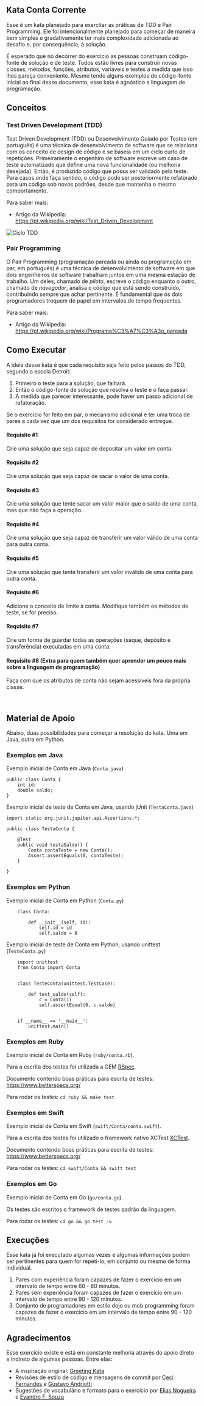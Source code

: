 ## Kata Conta Corrente
Esse é um kata planejado para exercitar as práticas de TDD e Pair Programming. Ele foi intencionalmente planejado para começar de maneira bem simples e gradativamente ter mais complexidade adicionada ao desafio e, por consequência, à solução. 

É esperado que no decorrer do exercício as pessoas construam código-fonte de solução e de teste. Todos estão livres para construir novas classes, métodos, funções, atributos, variáveis e testes a medida que isso lhes pareça conveniente. Mesmo tendo alguns exemplos de código-fonte inicial ao final desse documento, esse kata é agnóstico a linguagem de programação. 

## Conceitos
### Test Driven Development (TDD)
Test Driven Development (TDD) ou Desenvolvimento Guiado por Testes (em português) é uma técnica de desenvolvimento de software que se relaciona com os conceito de design de código e se baseia em um ciclo curto de repetições. Primeiramente o engenhiro de software escreve um caso de teste automatizado que define uma nova funcionalidade (ou melhoria desejada). Então, é produzido código que possa ser validado pelo teste. Para casos onde faça sentido, o código pode ser posteriormente refatorado para um código sob novos padrões, desde que mantenha o mesmo comportamento.

Para saber mais:
* Artigo da Wikipedia: https://pt.wikipedia.org/wiki/Test_Driven_Development

<img alt="Ciclo TDD" src="docs/ciclo_tdd.jpg">

### Pair Programming
O Pair Programming (programação pareada ou ainda ou programação em par, em português) é uma técnica de desenvolvimento de software em que dois engenheiros de software trabalham juntos em uma mesma estação de trabalho. Um deles, chamado de *piloto*, escreve o código enquanto o outro, chamado de *navegador*, analisa o código que está sendo construído, contribuindo sempre que achar pertinente. É fundamental que os dois programadores troquem de papel em intervalos de tempo frequentes.

Para saber mais:
* Artigo da Wikipedia: https://pt.wikipedia.org/wiki/Programa%C3%A7%C3%A3o_pareada

## Como Executar
A ideia desse kata é que cada requisito seja feito pelos passos do TDD, segundo a escola Detroit: 
1. Primeiro o teste para a solução, que falhará.
1. Então o código-fonte de solução que resolva o teste e o faça passar. 
1. A medida que parecer interessante, pode haver um passo adicional de refatoração. 

Se o exercício for feito em par, o mecanismo adicional é ter uma troca de pares a cada vez que um dos requisitos for considerado entregue.


#### Requisito #1
Crie uma solução que seja capaz de depositar um valor em conta.


#### Requisito #2
Crie uma solução que seja capaz de sacar o valor de uma conta.


#### Requisito #3
Crie uma solução que tente sacar um valor maior que o saldo de uma conta, mas que não faça a operação.


#### Requisito #4
Crie uma solução que seja capaz de transferir um valor válido de uma conta para outra conta.


#### Requisito #5
Crie uma solução que tente transferir um valor inválido de uma conta para outra conta.


#### Requisito #6
Adicione o conceito de limite à conta. Modifique também os métodos de teste, se for preciso.


#### Requisito #7
Crie um forma de guardar todas as operações (saque, depósito e transferência) executadas em uma conta.


#### Requisito #8 (Extra para quem também quer aprender um pouco mais sobre a linguagem de programação)
Faça com que os atributos de conta não sejam acessíveis fora da própria classe.

<br>

## Material de Apoio
Abaixo, duas possibilidades para começar a resolução do kata. Uma em Java, outra em Python.

### Exemplos em Java

Exemplo inicial de Conta em Java (`Conta.java`)
```
public class Conta {
    int id;
    double saldo;
}
```



Exemplo inicial de teste de Conta em Java, usando jUnit (`TestaConta.java`)
```
import static org.junit.jupiter.api.Assertions.*;

public class TestaConta {
    
    @Test
    public void testaSaldo() {
        Conta contaTeste = new Conta();
        Assert.assertEquals(0, contaTeste);
    }

}
```


### Exemplos em Python

Exemplo inicial de Conta em Python (`Conta.py`)
```
    class Conta:

        def __init__(self, id):
            self.id = id
            self.saldo = 0
```


Exemplo inicial de teste de Conta em Python, usando unittest (`TesteConta.py`)
```
    import unittest
    from Conta import Conta


    class TesteConta(unittest.TestCase):

        def test_saldo(self):
            c = Conta(1)
            self.assertEqual(0, c.saldo)


    if __name__ == '__main__':
        unittest.main()
```

### Exemplos em Ruby

Exemplo inicial de Conta em Ruby (`ruby/conta.rb`).

Para a escrita dos testes foi utilizada a GEM [RSpec](https://rspec.info/).

Documento contendo boas práticas para escrita de testes: https://www.betterspecs.org/

Para rodar os testes: `cd ruby && make test`

### Exemplos em Swift

Exemplo inicial de Conta em Swift (`swift/Conta/conta.swift`).

Para a escrita dos testes foi utilizado o framework nativo XCTest [XCTest](https://developer.apple.com/documentation/xctest).

Documento contendo boas práticas para escrita de testes: https://www.betterspecs.org/

Para rodar os testes: `cd swift/Conta && swift test`

### Exemplos em Go

Exemplo inicial de Conta em Go (`go/conta.go`).

Os testes são escritos o framework de testes padrão da linguagem.

Para rodar os testes: `cd go && go test -v`

## Execuções
Esse kata já foi executado algumas vezes e algumas informações podem ser pertinentes para quem for repeti-lo, em conjunto ou mesmo de forma individual.
1. Pares com experiência foram capazes de fazer o exercício em um intervalo de tempo entre 60 - 80 minutos.
1. Pares sem experiência foram capazes de fazer o exercício em um intervalo de tempo entre 90 - 120 minutos.
1. Conjunto de programadores em estilo dojo ou mob programming foram capazes de fazer o exercício em um intervalo de tempo entre 90 - 120 minutos.

## Agradecimentos
Esse exercício existe e está em constante melhoria através do apoio direto e indireto de algumas pessoas. Entre elas:
* A inspiração original: [Greeting Kata](https://github.com/testdouble/contributing-tests/wiki/Greeting-Kata)
* Revisões de estilo de código e mensagens de commit por [Ceci Fernandes](http://cecifernandes.com) e [Gustavo Andriotti](https://github.com/fgka)
* Sugestões de vocabulário e formato para o exercício por [Elias Nogueira](http://www.eliasnogueira.com) e [Evandro F. Souza](https://medium.com/@evandroferreiras)
